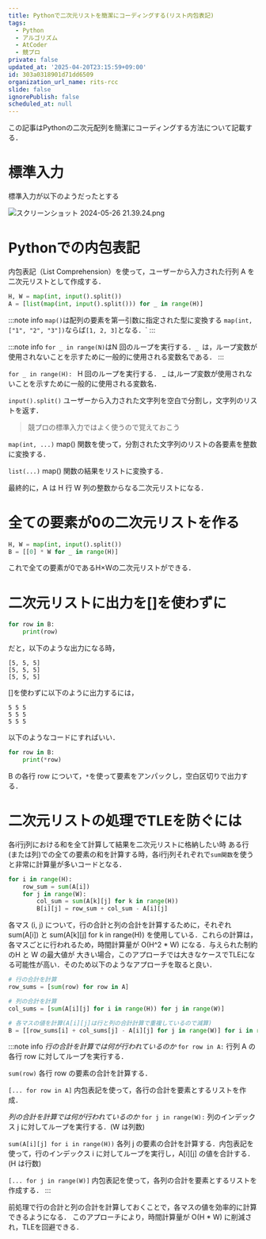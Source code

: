 ```yaml
---
title: Pythonで二次元リストを簡潔にコーディングする(リスト内包表記)
tags:
  - Python
  - アルゴリズム
  - AtCoder
  - 競プロ
private: false
updated_at: '2025-04-20T23:15:59+09:00'
id: 303a0318901d71dd6509
organization_url_name: rits-rcc
slide: false
ignorePublish: false
scheduled_at: null
---
```

この記事はPythonの二次元配列を簡潔にコーディングする方法について記載する．

# 標準入力
標準入力が以下のようだったとする

![スクリーンショット 2024-05-26 21.39.24.png](https://qiita-image-store.s3.ap-northeast-1.amazonaws.com/0/3757442/fea19d9a-0491-5418-b74a-9d4d26ca9ec2.png)

# Pythonでの内包表記
内包表記（List Comprehension）を使って，ユーザーから入力された行列 A を二次元リストとして作成する． 
```example.py
H, W = map(int, input().split())
A = [list(map(int, input().split())) for _ in range(H)]
```
:::note info
`map()`は配列の要素を第一引数に指定された型に変換する
`map(int, ["1", "2", "3"])`ならば`[1, 2, 3]`となる．`
:::

:::note info
`for _ in range(N)`はN 回のループを実行する．`_ `は，ループ変数が使用されないことを示すために一般的に使用される変数名である．
:::

`for _ in range(H): `
H 回のループを実行する．
_ は,ループ変数が使用されないことを示すために一般的に使用される変数名．

`input().split()`
ユーザーから入力された文字列を空白で分割し，文字列のリストを返す．
>競プロの標準入力ではよく使うので覚えておこう

`map(int, ...)`
map() 関数を使って，分割された文字列のリストの各要素を整数に変換する．

`list(...)`
map() 関数の結果をリストに変換する． 

最終的に，A は H 行 W 列の整数からなる二次元リストになる．


# 全ての要素が0の二次元リストを作る
```py
H, W = map(int, input().split())
B = [[0] * W for _ in range(H)]
```
これで全ての要素が0であるH×Wの二次元リストができる．

# 二次元リストに出力を[]を使わずに
```py
for row in B:
    print(row)
```
だと，以下のような出力になる時，
```
[5, 5, 5]
[5, 5, 5]
[5, 5, 5]
```
[]を使わずに以下のように出力するには，
```
5 5 5
5 5 5
5 5 5

```
以下のようなコードにすればいい．
```example.py
for row in B:
    print(*row)
```
B の各行 row について，`*`を使って要素をアンパックし，空白区切りで出力する．

# 二次元リストの処理でTLEを防ぐには
各i行j列における和を全て計算して結果を二次元リストに格納したい時
ある行(または列)での全ての要素の和を計算する時，各i行j列それぞれで`sum関数`を使うと非常に計算量が多いコードとなる．
```bad_example.py
for i in range(H):
    row_sum = sum(A[i])
    for j in range(W):
        col_sum = sum(A[k][j] for k in range(H))
        B[i][j] = row_sum + col_sum - A[i][j]
```

各マス (i, j) について，行の合計と列の合計を計算するために，それぞれ sum(A[i]) と sum(A[k][j] for k in range(H)) を使用している．これらの計算は，各マスごとに行われるため，時間計算量が O(H^2 * W) になる．与えられた制約のH と W の最大値が 大きい場合，このアプローチでは大きなケースでTLEになる可能性が高い．そのため以下のようなアプローチを取ると良い．
```good_example.py
# 行の合計を計算
row_sums = [sum(row) for row in A]

# 列の合計を計算
col_sums = [sum(A[i][j] for i in range(H)) for j in range(W)]

# 各マスの値を計算(A[i][j]は行と列の合計計算で重複しているので減算)
B = [[row_sums[i] + col_sums[j] - A[i][j] for j in range(W)] for i in range(H)]

```
:::note info
*行の合計を計算では何が行われているのか*
`for row in A:`
行列 A の各行 row に対してループを実行する．

`sum(row)`
各行 row の要素の合計を計算する．

`[... for row in A]`
内包表記を使って，各行の合計を要素とするリストを作成．


*列の合計を計算では何が行われているのか*
`for j in range(W):`
列のインデックス j に対してループを実行する．(W は列数)

`sum(A[i][j] for i in range(H))` 
各列 j の要素の合計を計算する．内包表記を使って，行のインデックス i に対してループを実行し，A[i][j] の値を合計する．(H は行数)

`[... for j in range(W)]`
内包表記を使って，各列の合計を要素とするリストを作成する．
:::

前処理で行の合計と列の合計を計算しておくことで，各マスの値を効率的に計算できるようになる．
このアプローチにより，時間計算量が O(H * W) に削減され，TLEを回避できる．
